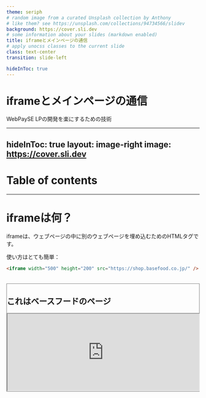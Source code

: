 ```yaml
---
theme: seriph
# random image from a curated Unsplash collection by Anthony
# like them? see https://unsplash.com/collections/94734566/slidev
background: https://cover.sli.dev
# some information about your slides (markdown enabled)
title: iframeとメインページの通信
# apply unocss classes to the current slide
class: text-center
transition: slide-left

hideInToc: true
---
```


# iframeとメインページの通信

WebPaySE LPの開発を楽にするための技術

---
hideInToc: true
layout: image-right
image: https://cover.sli.dev
---

# Table of contents

<Toc minDepth="1" maxDepth="1"></Toc>

---

# iframeは何？

iframeは、ウェブページの中に別のウェブページを埋め込むためのHTMLタグです。

<v-click>

使い方はとても簡単：

```html
<iframe width="500" height="200" src="https://shop.basefood.co.jp/" />
```

</v-click>

<v-click>

<br />

<div style="border: solid 1px gray">
  <h2>これはベースフードのページ</h2>
  <iframe width="500" height="200" src="https://shop.basefood.co.jp/" />
</div>

Read more about [iframe](https://developer.mozilla.org/ja/docs/Web/HTML/Element/iframe)

</v-click>

---
layout: image-right
image: https://cover.sli.dev
---

# 現在の悩み

LPのデザインが来たらエンジニアは何をしなければいけませんか？

<v-click>

1. <span v-mark.circle.red="3">数千行のマークアップ</span>をVue or Reactで再現

    しかも、<span v-mark.red="4">汎用性ほぼなしのコンポーネント</span>が増えるので嬉しくない

</v-click>

<v-click>

2. jQueryなどVueとReactに使えないライブラリが使用されて、VueとReactに再現できるように、<span v-mark.circle.red="5">ライブラリ探しまたは開発が必要</span>

</v-click>

<div v-click="6">

<br />
<h2 style="text-align: center">非常に大変！！！</h2>

</div>


---

# 救世主はiframe

LPのHTMLをiframeでページの上に配置して、React側formだけ開発すれば楽じゃない？？

<v-click>

<div style="border: solid 1px gray" class="relative">
  <iframe width="500" height="200" src="https://shop.basefood.co.jp/" />

  <h3>👆はiframe</h3>
  <h2 class="bg-red-400">ここからはform</h2>
  <form>
    <label html-for="name">Name</label>
    <input class="ml-2 border-2" type="text" id="name" name="name" required />
    <br />
    <label html-for="email">Email</label>
    <input class="ml-2 border-2" type="email" id="email" name="email" required />
    <br />
    <label html-for="message">Message</label>
    <textarea class="ml-2 border-2" id="message" name="message" rows={4} required />
  </form>

  <div class="absolute top-4 right-0 color-red" v-click="2">
    <h3>問題</h3>
    <ul class="max-w-[300px]">
      <li>一体感がない</li>
      <li>購入ボタンをクリックしたら、どうフォームへ通信？</li>
    </ul>
  </div>

</div>

</v-click>

---

# 一体感の問題を解決

````md magic-move {lines: true}
```ts
// step 1
export default function Home() {
  const iframeRef = useRef<HTMLIFrameElement>(null);

  return (
    <iframe src="/send.html" ref={iframeRef} />
  );
}
```

```ts
// step 2
const resizeIframe = (iframe: HTMLIFrameElement) => {
  if (iframe.contentWindow?.document.body.scrollHeight) {
    iframe.style.height =
      iframe.contentWindow.document.body.scrollHeight + "px";
  }
};

export default function Home() {
  const iframeRef = useRef<HTMLIFrameElement>(null);

  return (
    <iframe src="/send.html" ref={iframeRef} />
  );
}
```

```ts {*|11|12|22|14-20|*}
// step 3
const resizeIframe = (iframe: HTMLIFrameElement) => {
  if (iframe.contentWindow?.document.body.scrollHeight) {
    iframe.style.height =
      iframe.contentWindow.document.body.scrollHeight + "px";
  }
};

export default function Home() {
  const iframeRef = useRef<HTMLIFrameElement>(null);
  const [mounted, setMounted] = useState(false);
  const afterIframeLoaded = resizeIframe(iframeRef.current);

  useEffect(() => {
    setMounted(true);
    window.addEventListener("resize", afterIframeLoaded);
    return () => {
      window.removeEventListener("resize", afterIframeLoaded);
    };
  }, [afterIframeLoaded, mounted]);
  
  return mounted ?  <iframe onLoad={afterIframeLoaded} src="/send.html" ref={iframeRef} />: <div>Loading...</div>;
}
```
````

---

# iframeとの通信

Window.postMessage()を使います。

<v-click>

window.postMessage() は、 Window オブジェクト間で安全にオリジン間通信を可能にするためのメソッドです。

使えるためにいくつかの条件を満たす必要があります。

</v-click>

<v-click>

1. ターゲットウィンドウの存在。→iframe中のLP。

</v-click>

<v-click>

2. 信頼できるターゲットオリジンの指定。指定したオリジンに一致しない場合、メッセージは無視されます

</v-click>

<v-click>

3. イベントリスナーの設定

    ```window.addEventListener('message', handlerFunction)```

</v-click>

---

# LP送信側

```html {*|4-5}
<script>
    function scrollToParentForm() {
        console.log("Sending message to parent window to scroll to contact form");
        // 全てのoriginに送信する
        window.parent.postMessage({ type: "scrollTo", id: "contact" }, "*");
    }
</script>
```

---

# React受信側

````md magic-move {lines: true}
```ts {*|3|7-8}
// step1
const scrollToMessage = (event: MessageEvent<{ type: string; id: string }>) => {
  if (event.origin !== window.location.origin) {
    return;
  }

  if (event.data.type === "scrollTo") {
    scroller.scrollTo(event.data.id, {
      duration: 500,
      smooth: true,
    });
  }
};
```

```ts
// 先までのソースコード
export default function Home() {
  const iframeRef = useRef<HTMLIFrameElement>(null);
  const [mounted, setMounted] = useState(false);
  const afterIframeLoaded = resizeIframe(iframeRef.current);

  useEffect(() => {
    setMounted(true);
    window.addEventListener("resize", afterIframeLoaded);
    return () => {
      window.removeEventListener("resize", afterIframeLoaded);
    };
  }, [afterIframeLoaded, mounted]);
  
  return mounted ?  <iframe onLoad={afterIframeLoaded} src="/send.html" ref={iframeRef} />: <div>Loading...</div>;
}
```

```ts {*|10,13}
// step2
export default function Home() {
  const iframeRef = useRef<HTMLIFrameElement>(null);
  const [mounted, setMounted] = useState(false);
  const afterIframeLoaded = resizeIframe(iframeRef.current);

  useEffect(() => {
    setMounted(true);
    window.addEventListener("resize", afterIframeLoaded);
    window.addEventListener("message", scrollToMessage);
    return () => {
      window.removeEventListener("resize", afterIframeLoaded);
      window.removeEventListener("message", scrollToMessage);
    };
  }, [afterIframeLoaded, mounted]);
  
  return mounted ?  <iframe onLoad={afterIframeLoaded} src="/send.html" ref={iframeRef} />: <div>Loading...</div>;
}
```
````

---

# 完成したサンプル

<h2><a target="_blank" href="https://react-iframe-form.vercel.app/send.html">iframe中のLP：https://react-iframe-form.vercel.app/send.html</a></h2>

<br />
<br />

<h2><a target="_blank" href="https://react-iframe-form.vercel.app/">完成ページ：https://react-iframe-form.vercel.app/</a></h2>

---
layout: center
class: text-center
---

# ご清聴ありがとうございました！

[ソースコードは💁へ](https://github.com/ho-shinjo-bf/react-iframe)

<PoweredBySlidev mt-10 />
